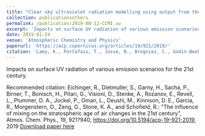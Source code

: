 ```yaml
---
title: "Clear sky ultraviolet radiation modelling using output from the Chemistry Climate Model Initiative"
collection: publicationsothers
permalink: /publication/2019-08-12-CCMI_uv
excerpt: 'Impacts on surface UV radiation of various emission scenarios for the 21st century.'
date: 2019-01-24
venue: 'Atmospheric Chemistry and Physics'
paperurl: 'https://acp.copernicus.org/articles/19/921/2019/'
citation: 'Lamy, K., Portafaix, T., Josse, B., Brogniez, C., Godin-Beekmann, S., Bencherif, H., Revell, L., Akiyoshi, H., Bekki, S., Hegglin, M. I., Jockel, P., Kirner, O., Liley, B., Marecal, V., Morgenstern, O., Stenke, A., Zeng, G., Abraham, N. L., Archibald, A. T., Butchart, N., Chipperfield, M. P., Di Genova, G., Deushi, M., Dhomse, S. S., Hu, R.-M., Kinnison, D., Kotkamp, M., McKenzie, R., Michou, M., O'Connor, F. M., Oman, L. D., Pitari, G., Plummer, D. A., Pyle, J. A., Rozanov, E., Saint-Martin, D., Sudo, K., Tanaka, T. Y., Visioni, D., and Yoshida, K.: &quot;Clear sky ultraviolet radiation modelling using output from the Chemistry Climate Model Initiative&quot;, Atmos. Chem. Phys., 19, 10087-10110, https://doi.org/10.5194/acp-19-10087-2019, 2019'
---
```


Impacts on surface UV radiation of various emission scenarios for the 21st century.

Recommended citation: Eichinger, R., Dietmuller, S., Garny, H., Sacha, P., Birner, T., Bonisch, H., Pitari, G., Visioni, D., Stenke, A., Rozanov, E., Revell, L., Plummer, D. A., Jockel, P., Oman, L., Deushi, M., Kinnison, D. E., Garcia, R., Morgenstern, O., Zeng, G., Stone, K. A., and Schofield, R.: &quot;The influence of mixing on the stratospheric age of air changes in the 21st century&quot;, Atmos. Chem. Phys., 19, 921?940, https://doi.org/10.5194/acp-19-921-2019, 2019
[Download paper here](https://acp.copernicus.org/articles/19/921/2019/acp-19-921-2019.pdf)
